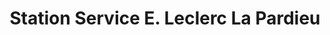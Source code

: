 ---
title: "Station Service E. Leclerc La Pardieu"
url: /clermont-ferrand/station-service-e-leclerc-la-pardieu/
shop: Gasflaschen
---